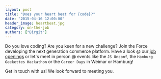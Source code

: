```yaml
---
layout: post
title: "Does your heart beat for {code}?"
date: "2015-04-16 12:00:00"
header_image: heartbeat.jpg
category: on-the-job
authors: ["Birgit"]
---
```


Do you love coding?
Are you keen for a new challenge?
Join the Force developing the next generation commerce platform.
Have a look @ our [job openings](http://www.epages.com/en/career/devjobs/) or let's meet in person @ events like the `JS Unconf`, the `Hamburg Geekettes Hackathon` or the `Career Days` in Weimar or Hamburg!

Get in touch with us!
We look forward to meeting you.
